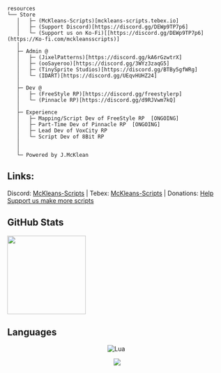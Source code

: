 ```
resources
└── Store
   │   ├─ (McKleans-Scripts)[mckleans-scripts.tebex.io]
   │   ├─ (Support Discord)[https://discord.gg/DEWp9TP7p6]
   │   └─ (Support us on Ko-Fi)[[https://discord.gg/DEWp9TP7p6](https://Ko-fi.com/mckleansscripts)]
   │   
   ├─ Admin @
   │   ├─ (JixelPatterns)[https://discord.gg/kA6rGzwtrX]
   │   ├─ (ooSayeroo)[https://discord.gg/3WYz3zaqG5]
   │   ├─ (TinySprite Studios)[https://discord.gg/BTBy5gfWRg]
   │   └─ (IDART)[https://discord.gg/UEqvHUHZ24]
   │   
   ├─ Dev @
   │   ├─ (FreeStyle RP)[https://discord.gg/freestylerp]
   │   └─ (Pinnacle RP)[https://discord.gg/d9RJVwm7kQ]
   │   
   ├─ Experience
   │   ├─ Mapping/Script Dev of FreeStyle RP  [ONGOING]
   │   ├─ Part-Time Dev of Pinnacle RP  [ONGOING]
   │   ├─ Lead Dev of VoxCity RP
   │   └─ Script Dev of 8Bit RP
   │   
   │   
   └─ Powered by J.McKlean
```
##  Links: 

 Discord: [McKleans-Scripts](https://discord.gg/DEWp9TP7p6)  |  Tebex: [McKleans-Scripts](https://mckleans-scripts.tebex.io/)  | Donations: [Help Support us make more scripts](https://ko-fi.com/mckleansscripts)

## GitHub Stats
<p align="left">
  <img height="180rem" max-width="49%" src="https://github-readme-stats.vercel.app/api?username=mcklean&theme=radical&show_icons=true&hide_border=true"/>
</a>
</p>

## Languages


<div align="center">
  
![Lua](https://img.shields.io/badge/lua-%232C2D72.svg?style=for-the-badge&logo=lua&logoColor=white)&nbsp;

</div>

<div align="center">
 
![](https://komarev.com/ghpvc/?username=McKleans-Scripts&label=PROFILE+VIEWS)
 
</div>
